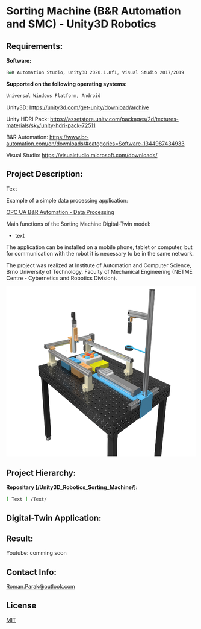 # Sorting Machine (B&R Automation and SMC) - Unity3D Robotics

## Requirements:

**Software:**
```bash
B&R Automation Studio, Unity3D 2020.1.8f1, Visual Studio 2017/2019
```

**Supported on the following operating systems:**
```bash
Universal Windows Platform, Android
```

Unity3D: https://unity3d.com/get-unity/download/archive

Unity HDRI Pack: https://assetstore.unity.com/packages/2d/textures-materials/sky/unity-hdri-pack-72511

B&R Automation: https://www.br-automation.com/en/downloads/#categories=Software-1344987434933

Visual Studio: https://visualstudio.microsoft.com/downloads/

## Project Description:

Text

Example of a simple data processing application:

[OPC UA B&R Automation - Data Processing](https://github.com/rparak/OPCUA_Simple)

Main functions of the Sorting Machine Digital-Twin model:
- text 

The application can be installed on a mobile phone, tablet or computer, but for communication with the robot it is necessary to be in the same network.

The project was realized at Institute of Automation and Computer Science, Brno University of Technology, Faculty of Mechanical Engineering (NETME Centre - Cybernetics and Robotics Division).

<p align="center">
<img src="https://github.com/rparak/Unity3D_Robotics_Sorting_Machine/blob/main/images/sorting_machine_model.png" width="775" height="450">
</p>


## Project Hierarchy:

**Repositary [/Unity3D_Robotics_Sorting_Machine/]:**
```bash
[ Text ] /Text/
```

## Digital-Twin Application:


## Result:

Youtube: comming soon

## Contact Info:
Roman.Parak@outlook.com

## License
[MIT](https://choosealicense.com/licenses/mit/)

